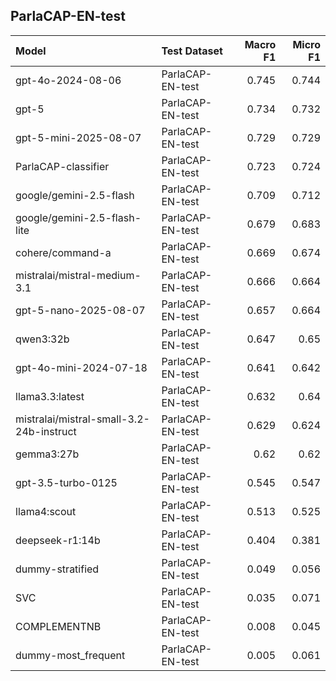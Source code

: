 ## ParlaCAP-EN-test

| Model                                    | Test Dataset     |   Macro F1 |   Micro F1 |
|:-----------------------------------------|:-----------------|-----------:|-----------:|
| gpt-4o-2024-08-06                        | ParlaCAP-EN-test |      0.745 |      0.744 |
| gpt-5                                    | ParlaCAP-EN-test |      0.734 |      0.732 |
| gpt-5-mini-2025-08-07                    | ParlaCAP-EN-test |      0.729 |      0.729 |
| ParlaCAP-classifier                      | ParlaCAP-EN-test |      0.723 |      0.724 |
| google/gemini-2.5-flash                  | ParlaCAP-EN-test |      0.709 |      0.712 |
| google/gemini-2.5-flash-lite             | ParlaCAP-EN-test |      0.679 |      0.683 |
| cohere/command-a                         | ParlaCAP-EN-test |      0.669 |      0.674 |
| mistralai/mistral-medium-3.1             | ParlaCAP-EN-test |      0.666 |      0.664 |
| gpt-5-nano-2025-08-07                    | ParlaCAP-EN-test |      0.657 |      0.664 |
| qwen3:32b                                | ParlaCAP-EN-test |      0.647 |      0.65  |
| gpt-4o-mini-2024-07-18                   | ParlaCAP-EN-test |      0.641 |      0.642 |
| llama3.3:latest                          | ParlaCAP-EN-test |      0.632 |      0.64  |
| mistralai/mistral-small-3.2-24b-instruct | ParlaCAP-EN-test |      0.629 |      0.624 |
| gemma3:27b                               | ParlaCAP-EN-test |      0.62  |      0.62  |
| gpt-3.5-turbo-0125                       | ParlaCAP-EN-test |      0.545 |      0.547 |
| llama4:scout                             | ParlaCAP-EN-test |      0.513 |      0.525 |
| deepseek-r1:14b                          | ParlaCAP-EN-test |      0.404 |      0.381 |
| dummy-stratified                         | ParlaCAP-EN-test |      0.049 |      0.056 |
| SVC                                      | ParlaCAP-EN-test |      0.035 |      0.071 |
| COMPLEMENTNB                             | ParlaCAP-EN-test |      0.008 |      0.045 |
| dummy-most_frequent                      | ParlaCAP-EN-test |      0.005 |      0.061 |